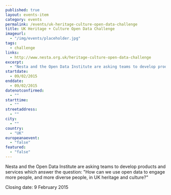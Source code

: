 ```yaml
---
published: true
layout: events-item
category: events
permalink: /events/uk-heritage-culture-open-data-challenge
title: UK Heritage + Culture Open Data Challenge
imageurl: 
  - "/img/events/placeholder.jpg"
tags: 
  - challenge
links:
  - http://www.nesta.org.uk/heritage-culture-open-data-challenge
excerpt:
  - "Nesta and the Open Data Institute are asking teams to develop products and services which answer the question: 'How can we use open data to engage more people, and more diverse people, in UK heritage and culture?'"
startdate:
  - 09/02/2015
enddate:
  - 09/02/2015
datenotconfirmed:
  - ""
starttime:
  - ""
streetaddress:
  - ""
city:
  - ""
country:
  - "UK"
europeanaevent:
  - "false"
featured:
  - "false"
---
```

Nesta and the Open Data Institute are asking teams to develop products and services which answer the question: "How can we use open data to engage more people, and more diverse people, in UK heritage and culture?"

Closing date: 9 February 2015
